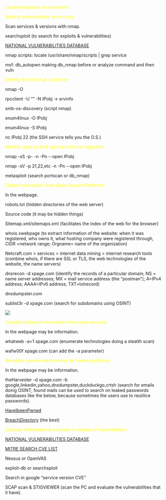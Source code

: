  
<font color="yellow">Locate endpoints on a network:</font>


<font color="yellow">Identify vulnerabilities in services:</font>

Scan services & versions with nmap.

searchsploit (to search for exploits & vulnerabilities)

[NATIONAL VULNERABILITIES DATABASE](https://nvd.nist.gov/)

nmap scripts: locate /usr/share/nmap/scripts | grep service

msf: db_autopwn making db_nmap before or analyze command and then vuln



<font color="yellow">Identify the OS of an objective:</font>

nmap -O

rpcclient -U “” -N IPobj -> srvinfo

smb-os-discovery (script nmap)

enum4linux -O IPobj

enum4linux -S IPobj

nc IPobj 22 (the SSH service tells you the O.S.)

  

<font color="yellow">Identify open ports & services from an objective</font>

nmap -sS -p- -n -Pn --open IPobj

nmap -sV -p 21,22,etc -n -Pn --open IPobj

metasploit (search portscan or db_nmap)

  

<font color="yellow">Extract information from Open Source Platforms:</font>

In the webpage.

robots.txt (hidden directories of the web server)

Source code (it may be hidden things)

Sitemap.xml/sitemaps.xml (facilitates the index of the web for the browser)

whois xwebpage (to extract information of the website: when it was registered, who owns it, what hosting company were registered through, CIDR =network range; Orgname= name of the organization)

Netcraft.com > services > internet data mining > internet research tools (combine whois, if there are SSL or TLS, the web technologies of the website, the name servers)

dnsrecon -d xpage.com (identify the records of a particular domain; NS = name server addresses; MX = mail service address (the “postman”); A=IPv4 address; AAAA=IPv6 address; TXT=txtrecord)

dnsdumpster.com

sublist3r -d xpage.com (search for subdomains using OSINT)

![](https://lh3.googleusercontent.com/hNZrcUklkDhjRrY2fQnhwa88Ds259CnvnEMlS3e1J261n04P5Eykh_YVAWCyDiMUikLDdtuGBGJa3M2gS1AfWa_sO-8Xaa83wmhzWeYXvA8JVuRyTOZxxlJ2WNh6syGweUdDDHzLrIrzm0vGNkDIQiV6YPdOyXCC9lxrm_wtu7DrTdhAUDSulFh66LF9AA)

<font color="yellow">Compile technical information from open sources:</font>

In the webpage may be information.

whatweb -a=1 xpage.com (enumerate technologies doing a stealth scan)

wafw00f xpage.com (can add the -a parameter)

  

<font color="yellow">Recopilar correos electrónicos de fuentes públicas:</font>

In the webpage may be information.

theHarvester -d xpage.com -b google,linkedin,yahoo,dnsdumpster,duckduckgo,crtsh (search for emails doing OSINT, found mails can be used to search on leaked passwords databases like the below, because sometimes the users use to reutilice passwords).

[HaveIbeenPwned](https://haveibeenpwned.com/)

[BreachDirectory](https://breachdirectory.org/) (the best)

  

<font color="yellow">Evaluate information & criticality or impact of vulnerabilities:</font>

[NATIONAL VULNERABILITIES DATABASE](https://nvd.nist.gov/)

[MITRE SEARCH CVE LIST](https://cve.mitre.org/cve/search_cve_list.html)

Nessus or OpenVAS

exploit-db or searchsploit

Search in google “service version CVE”

SCAP scan & STIGVIEWER (scan the PC and evaluate the vulnerabilities that it have).

  

